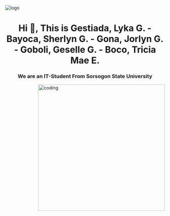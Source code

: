 ![logo](https://github.com/gestiadalyka/gestiada-bayoca-gona-goboli-boco/blob/main/header%20Banner.png)
<h1 align="center">Hi 👋, This is Gestiada, Lyka G. - Bayoca, Sherlyn G. - Gona, Jorlyn G. - Goboli, Geselle G. - Boco, Tricia Mae E.</h1>
<h3 align="center">We are an IT-Student From Sorsogon State University</h3>

<img align="right" alt="coding" width="400" src="https://github.com/gestiadalyka/gestiada-bayoca-gona-goboli-boco/blob/main/Logo.png">
